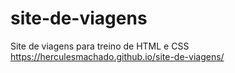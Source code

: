 # site-de-viagens
 Site de viagens para treino de HTML e CSS
https://herculesmachado.github.io/site-de-viagens/

